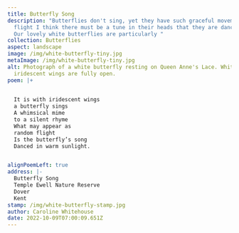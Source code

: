 ```yaml
---
title: Butterfly Song
description: "Butterflies don't sing, yet they have such graceful movements in
  flight I think there must be a tune in their heads that they are dancing to.
  Our lovely white butterflies are particularly "
collection: Butterflies
aspect: landscape
image: /img/white-butterfly-tiny.jpg
metaImage: /img/white-butterfly-tiny.jpg
alt: Photograph of a white butterfly resting on Queen Anne's Lace. White
  iridescent wings are fully open.
poem: |+
  

  It is with iridescent wings
  a butterfly sings
  A whimsical mime
  to a silent rhyme
  What may appear as 
  random flight
  Is the butterfly’s song
  Danced in warm sunlight.


alignPoemLeft: true
address: |-
  Butterfly Song
  Temple Ewell Nature Reserve
  Dover 
  Kent
stamp: /img/white-butterfly-stamp.jpg
author: Caroline Whitehouse
date: 2022-10-09T07:00:09.651Z
---
```

